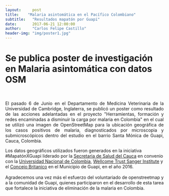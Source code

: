 ```yaml
---
layout:     post
title:    "Malaria asintomática en el Pacífico Colombiano"
subtitle:   "Resultados mapatón por Guapi"
date:       2017-06-21 12:00:00
author:     "Carlos Felipe Castillo"
header-img: "img/poster1.jpg"
---
```

<h1> Se publica poster de investigación en Malaria asintomática con datos OSM</h1>
<br>
<p align="justify">
El pasado 6 de Junio en el Departamento de Medicina Veterinaria de la Universidad de Cambridge, Inglaterra, se publicó un poster como resultado de las acciones adelantadas en el proyecto "Herramientas, formación y redes encaminadas a disminuir la carga por malaria en Colombia" en el cual se utilizó una imagen de OpenStreetMap para la ubicación geográfica de los casos positivos de malaria, diagnosticados por microscopia y submicroscópicos dentro del estudio en el barrio Santa Mónica de Guapi, Cauca, Colombia.
<br>
<img src="{{ site.baseurl }}/img/universidad.jpg" align="center"  alt="">
<br>
<img src="{{ site.baseurl }}/img/muro.jpg" align="center"  alt="">
<br>

Los datos geográficos utilizados fueron generados en la iniciativa #MapatónXGuapi liderado por la <a href="http://saludcauca.gov.co/">Secretaria de Salud del Cauca</a> en convenio con la <a href="http://unal.edu.co/">Universidad Nacional de Colombia</a>, <a href="http://www.sanger.ac.uk/">Wellcome Trust Sanger Institute</a> y el <a href="https://www.britishcouncil.org/">Concejo Britanico</a> en el Municipio de Guapi, en el año 2016.
<br>
<img src="{{ site.baseurl }}/img/poster.jpg" align="center"  alt="">
<br>
<img src="{{ site.baseurl }}/img/poster1.jpg" align="center"  alt="">
<br>
<br>
Agradecemos una vez más el esfuerzo del voluntariado de openstreetmap y a la comunidad de Guapi, quienes participaron en el desarrollo de esta tarea que fortalece la iniciativa de eliminación de la malaria en Colombia.
